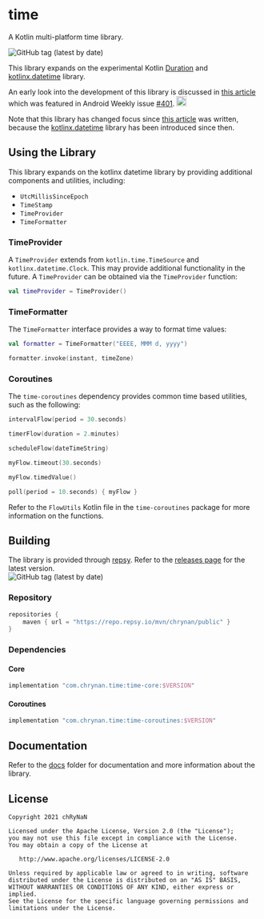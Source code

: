 # time

A Kotlin multi-platform time library. <br/>

<img alt="GitHub tag (latest by date)" src="https://img.shields.io/github/v/tag/chRyNaN/time">

This library expands on the experimental
Kotlin [Duration](https://kotlinlang.org/api/latest/jvm/stdlib/kotlin.time/-duration/)
and [kotlinx.datetime](https://github.com/Kotlin/kotlinx-datetime) library.

An early look into the development of this library is discussed in [this article](https://chrynan.codes/its-about-time/)
which was featured in Android Weekly issue [#401](https://androidweekly.net/issues/issue-401).
<a href="https://androidweekly.net/issues/issue-401" title="Android Weekly Issue 401">
<img alt="Badge" src="https://androidweekly.net/issues/issue-401/badge" height="20px"></img>
</a>

Note that this library has changed focus since [this article](https://chrynan.codes/its-about-time/) was written,
because the [kotlinx.datetime](https://github.com/Kotlin/kotlinx-datetime) library has been introduced since then.

## Using the Library

This library expands on the kotlinx datetime library by providing additional components and utilities, including:

* `UtcMillisSinceEpoch`
* `TimeStamp`
* `TimeProvider`
* `TimeFormatter`

### TimeProvider

A `TimeProvider` extends from `kotlin.time.TimeSource` and `kotlinx.datetime.Clock`. This may
provide additional functionality in the future. A `TimeProvider` can be obtained
via the `TimeProvider` function:

```kotlin
val timeProvider = TimeProvider()
```

### TimeFormatter

The `TimeFormatter` interface provides a way to format time values:

```kotlin
val formatter = TimeFormatter("EEEE, MMM d, yyyy")

formatter.invoke(instant, timeZone)
```

### Coroutines

The `time-coroutines` dependency provides common time based utilities, such as the following:

```kotlin
intervalFlow(period = 30.seconds)

timerFlow(duration = 2.minutes)

scheduleFlow(dateTimeString)

myFlow.timeout(30.seconds)

myFlow.timedValue()

poll(period = 10.seconds) { myFlow }
```

Refer to the `FlowUtils` Kotlin file in the `time-coroutines` package for more information on the functions.

## Building

The library is provided through [repsy](https://repsy.io). Refer to
the [releases page](https://github.com/chRyNaN/time/releases) for the latest version. <br/>
<img alt="GitHub tag (latest by date)" src="https://img.shields.io/github/v/tag/chRyNaN/time">

### Repository

```groovy
repositories {
    maven { url = "https://repo.repsy.io/mvn/chrynan/public" }
}
```

### Dependencies

#### Core

```groovy
implementation "com.chrynan.time:time-core:$VERSION"
```

#### Coroutines

```groovy
implementation "com.chrynan.time:time-coroutines:$VERSION"
```

## Documentation

Refer to the [docs](docs) folder for documentation and more information about the library.

## License

```
Copyright 2021 chRyNaN

Licensed under the Apache License, Version 2.0 (the "License");
you may not use this file except in compliance with the License.
You may obtain a copy of the License at

   http://www.apache.org/licenses/LICENSE-2.0

Unless required by applicable law or agreed to in writing, software
distributed under the License is distributed on an "AS IS" BASIS,
WITHOUT WARRANTIES OR CONDITIONS OF ANY KIND, either express or implied.
See the License for the specific language governing permissions and
limitations under the License.
```
